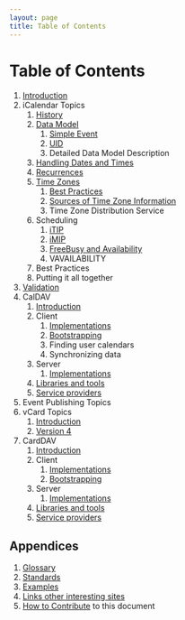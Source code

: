 ```yaml
---
layout: page
title: Table of Contents
---
```


# Table of Contents #

1. [Introduction](/)
1. iCalendar Topics
    1. [History](/History/)
    2. [Data Model](/Data-Model/Data-Model/)
        1. [Simple Event](/Data-Model/Simple-Event/)
        2. [UID](/Data-Model/UID/)
        3. Detailed Data Model Description
    3. [Handling Dates and Times](/Handling-Dates-and-Times/)
    4. [Recurrences](/Recurrences/)
    5. [Time Zones](/Time-Zones/Time-Zones/)
        1. [Best Practices](/Time-Zones/Best-Practices/)
        2. [Sources of Time Zone Information](/Time-Zones/Sources/)
        3. Time Zone Distribution Service
    6. Scheduling
        1. [iTIP](/Scheduling/iTIP/)
        1. [iMIP](/Scheduling/iMIP/)
        1. [FreeBusy and Availability](/Scheduling/FreeBusyAvailability/)
        1. VAVAILABILITY
    7. Best Practices
    8. Putting it all together
1. [Validation](/Validation/)
1. CalDAV
    1. [Introduction](/CalDAV/introduction/)
    1. Client
        1. [Implementations](/CalDAV/Client-Implementations/)
        1. [Bootstrapping](/CalDAV/Bootstrapping/)
        1. Finding user calendars
        1. Synchronizing data
    1. Server
        1. [Implementations](/CalDAV/Server-Implementations/)
    1. [Libraries and tools](/CalDAV/libraries/)
    1. [Service providers](/CalDAV/services/)
1. Event Publishing Topics
1. vCard Topics
    1. [Introduction](/vCard/introduction/)
    1. [Version 4](/vCard/vcard-4/)
1. CardDAV
    1. [Introduction](/CardDAV/introduction/)
    1. Client
        1. [Implementations](/CardDAV/Client-Implementations/)
        1. [Bootstrapping](/CardDAV/Bootstrapping/)
    1. Server
        1. [Implementations](/CardDAV/Server-Implementations/)
    1. [Libraries and tools](/CardDAV/libraries/)
    1. [Service providers](/CardDAV/services/)

## Appendices

1. [Glossary](/Appendix/Glossary/)
1. [Standards](/Appendix/Standards/)
1. [Examples](/Appendix/Examples/)
1. [Links other interesting sites](/Appendix/Links/)
1. [How to Contribute](/Appendix/How-to-Contribute/) to this document

